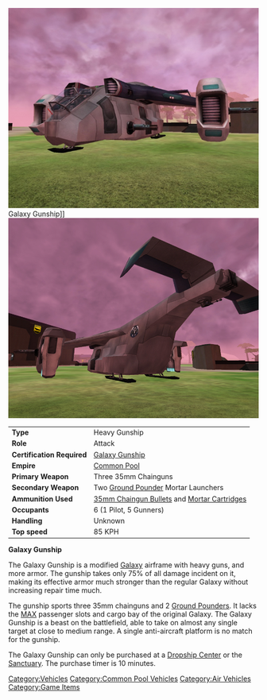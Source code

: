 ![](images/GalGunshipFront.jpg "fig:GalGunshipFront.jpg") Galaxy Gunship\]\]
![](images/GalGunShipRear.jpg "fig:GalGunShipRear.jpg")

|                            |                                                                                                                |
| -------------------------- | -------------------------------------------------------------------------------------------------------------- |
| **Type**                   | Heavy Gunship                                                                                                  |
| **Role**                   | Attack                                                                                                         |
| **Certification Required** | [Galaxy Gunship](<Galaxy_Gunship_(Certification)> "wikilink")                                                  |
| **Empire**                 | [Common Pool](Common_Pool "wikilink")                                                                          |
| **Primary Weapon**         | Three 35mm Chainguns                                                                                           |
| **Secondary Weapon**       | Two [Ground Pounder](Ground_Pounder "wikilink") Mortar Launchers                                               |
| **Ammunition Used**        | [35mm Chaingun Bullets](35mm_Chaingun_Bullets "wikilink") and [Mortar Cartridges](Mortar_Cartridge "wikilink") |
| **Occupants**              | 6 (1 Pilot, 5 Gunners)                                                                                         |
| **Handling**               | Unknown                                                                                                        |
| **Top speed**              | 85 KPH                                                                                                         |

**Galaxy Gunship**

The Galaxy Gunship is a modified [Galaxy](Galaxy "wikilink") airframe
with heavy guns, and more armor. The gunship takes only 75% of all
damage incident on it, making its effective armor much stronger than the
regular Galaxy without increasing repair time much.

The gunship sports three 35mm chainguns and 2 [Ground
Pounders](Ground_Pounder "wikilink"). It lacks the [MAX](MAX "wikilink")
passenger slots and cargo bay of the original Galaxy. The Galaxy Gunship
is a beast on the battlefield, able to take on almost any single target
at close to medium range. A single anti-aircraft platform is no match
for the gunship.

The Galaxy Gunship can only be purchased at a [Dropship
Center](Dropship_Center "wikilink") or the
[Sanctuary](Sanctuary "wikilink"). The purchase timer is 10 minutes.

[Category:Vehicles](Category:Vehicles "wikilink") [Category:Common Pool
Vehicles](Category:Common_Pool_Vehicles "wikilink") [Category:Air
Vehicles](Category:Air_Vehicles "wikilink") [Category:Game
Items](Category:Game_Items "wikilink")
